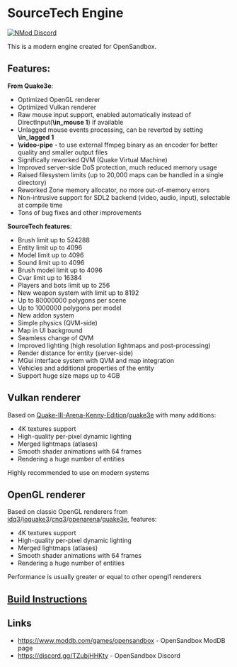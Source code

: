 # SourceTech Engine

<a href="https://discord.com/invite/TZubjHHKty"><img src="https://img.shields.io/discord/1145198169441960067?color=7289da&logo=discord&logoColor=white" alt="NMod Discord" /></a>

This is a modern engine created for OpenSandbox.

## Features:

**From Quake3e**:

* Optimized OpenGL renderer
* Optimized Vulkan renderer
* Raw mouse input support, enabled automatically instead of DirectInput(**\in_mouse 1**) if available
* Unlagged mouse events processing, can be reverted by setting **\in_lagged 1**
* **\video-pipe** - to use external ffmpeg binary as an encoder for better quality and smaller output files
* Significally reworked QVM (Quake Virtual Machine)
* Improved server-side DoS protection, much reduced memory usage
* Raised filesystem limits (up to 20,000 maps can be handled in a single directory)
* Reworked Zone memory allocator, no more out-of-memory errors
* Non-intrusive support for SDL2 backend (video, audio, input), selectable at compile time
* Tons of bug fixes and other improvements

**SourceTech features**:

* Brush limit up to 524288
* Entity limit up to 4096
* Model limit up to 4096
* Sound limit up to 4096
* Brush model limit up to 4096
* Cvar limit up to 16384
* Players and bots limit up to 256
* New weapon system with limit up to 8192
* Up to 80000000 polygons per scene
* Up to 1000000 polygons per model
* New addon system
* Simple physics (QVM-side)
* Map in UI background
* Seamless change of QVM
* Improved lighting (high resolution lightmaps and post-processing)
* Render distance for entity (server-side)
* MGui interface system with QVM and map integration
* Vehicles and additional properties of the entity
* Support huge size maps up to 4GB

## Vulkan renderer

Based on [Quake-III-Arena-Kenny-Edition](https://github.com/kennyalive/Quake-III-Arena-Kenny-Edition)/[quake3e](https://github.com/ec-/Quake3e) with many additions:

* 4K textures support
* High-quality per-pixel dynamic lighting
* Merged lightmaps (atlases)
* Smooth shader animations with 64 frames
* Rendering a huge number of entities

Highly recommended to use on modern systems

## OpenGL renderer

Based on classic OpenGL renderers from [idq3](https://github.com/id-Software/Quake-III-Arena)/[ioquake3](https://github.com/ioquake/ioq3)/[cnq3](https://bitbucket.org/CPMADevs/cnq3)/[openarena](https://github.com/OpenArena/engine)/[quake3e](https://github.com/ec-/Quake3e), features:

* 4K textures support
* High-quality per-pixel dynamic lighting
* Merged lightmaps (atlases)
* Smooth shader animations with 64 frames
* Rendering a huge number of entities

Performance is usually greater or equal to other opengl1 renderers

## [Build Instructions](BUILD.md)

## Links

* https://www.moddb.com/games/opensandbox - OpenSandbox ModDB page
* https://discord.gg/TZubjHHKty - OpenSandbox Discord
